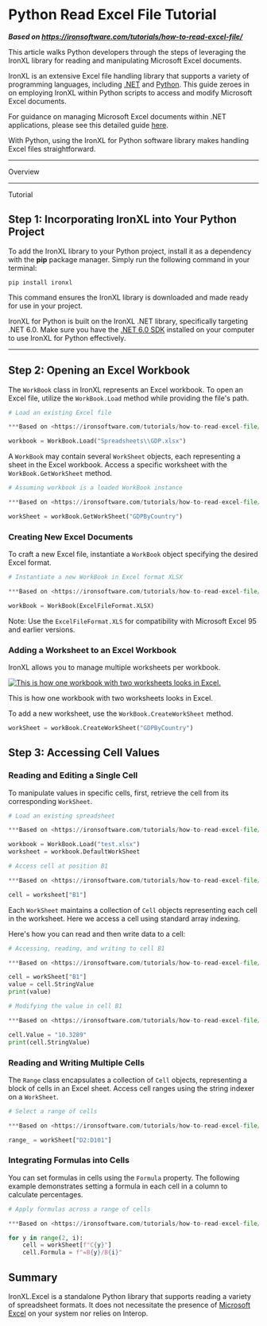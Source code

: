 # Python Read Excel File Tutorial

***Based on <https://ironsoftware.com/tutorials/how-to-read-excel-file/>***


This article walks Python developers through the steps of leveraging the IronXL library for reading and manipulating Microsoft Excel documents.

IronXL is an extensive Excel file handling library that supports a variety of programming languages, including [.NET](https://ironsoftware.com/csharp/excel/) and [Python](https://ironsoftware.com/python/excel/). This guide zeroes in on employing IronXL within Python scripts to access and modify Microsoft Excel documents.

For guidance on managing Microsoft Excel documents within .NET applications, please see this detailed guide [here](https://ironsoftware.com/csharp/excel/tutorials/how-to-read-excel-file-csharp/).

With Python, using the IronXL for Python software library makes handling Excel files straightforward.

<hr class="separator">

<p class="main-content__segment-title">Overview</p>

<hr class="separator">

<p class="main-content__segment-title">Tutorial</p>

## Step 1: Incorporating IronXL into Your Python Project

To add the IronXL library to your Python project, install it as a dependency with the **pip** package manager. Simply run the following command in your terminal:

```shell
pip install ironxl
```

This command ensures the IronXL library is downloaded and made ready for use in your project.

IronXL for Python is built on the IronXL .NET library, specifically targeting .NET 6.0. Make sure you have the [.NET 6.0 SDK](https://dotnet.microsoft.com/en-us/download/dotnet/6.0) installed on your computer to use IronXL for Python effectively.

<hr class="separator">

## Step 2: Opening an Excel Workbook

The `WorkBook` class in IronXL represents an Excel workbook. To open an Excel file, utilize the `WorkBook.Load` method while providing the file's path.

```python
# Load an existing Excel file

***Based on <https://ironsoftware.com/tutorials/how-to-read-excel-file/>***

workbook = WorkBook.Load("Spreadsheets\\GDP.xlsx")
```

A `WorkBook` may contain several `WorkSheet` objects, each representing a sheet in the Excel workbook. Access a specific worksheet with the `WorkBook.GetWorkSheet` method.

```python
# Assuming workbook is a loaded WorkBook instance

***Based on <https://ironsoftware.com/tutorials/how-to-read-excel-file/>***

workSheet = workBook.GetWorkSheet("GDPByCountry")
```

### Creating New Excel Documents

To craft a new Excel file, instantiate a `WorkBook` object specifying the desired Excel format.

```python
# Instantiate a new WorkBook in Excel format XLSX

***Based on <https://ironsoftware.com/tutorials/how-to-read-excel-file/>***

workBook = WorkBook(ExcelFileFormat.XLSX)
```

Note: Use the `ExcelFileFormat.XLS` for compatibility with Microsoft Excel 95 and earlier versions.

### Adding a Worksheet to an Excel Workbook

IronXL allows you to manage multiple worksheets per workbook.

<div class="content-img-align-center">
  <a rel="nofollow" href="https://ironsoftware.com/img/tutorials/how-to-read-excel-file-csharp/work-book.png" target="_blank">
    <img src="https://ironsoftware.com/img/tutorials/how-to-read-excel-file-csharp/work-book.png" alt="This is how one workbook with two worksheets looks in Excel." class="img-responsive add-shadow img-margin" style="max-width:100%;">
  </a>
  <p class="content__image-caption">This is how one workbook with two worksheets looks in Excel.</p>
</div>

To add a new worksheet, use the `WorkBook.CreateWorkSheet` method.

```python
workSheet = workBook.CreateWorkSheet("GDPByCountry")
```

## Step 3: Accessing Cell Values

### Reading and Editing a Single Cell

To manipulate values in specific cells, first, retrieve the cell from its corresponding `WorkSheet`.

```python
# Load an existing spreadsheet

***Based on <https://ironsoftware.com/tutorials/how-to-read-excel-file/>***

workbook = WorkBook.Load("test.xlsx")
worksheet = workbook.DefaultWorkSheet

# Access cell at position B1

***Based on <https://ironsoftware.com/tutorials/how-to-read-excel-file/>***

cell = worksheet["B1"]
```

Each `WorkSheet` maintains a collection of `Cell` objects representing each cell in the worksheet. Here we access a cell using standard array indexing.

Here's how you can read and then write data to a cell:

```python
# Accessing, reading, and writing to cell B1

***Based on <https://ironsoftware.com/tutorials/how-to-read-excel-file/>***

cell = workSheet["B1"]
value = cell.StringValue
print(value)

# Modifying the value in cell B1

***Based on <https://ironsoftware.com/tutorials/how-to-read-excel-file/>***

cell.Value = "10.3289"
print(cell.StringValue)
```

### Reading and Writing Multiple Cells

The `Range` class encapsulates a collection of `Cell` objects, representing a block of cells in an Excel sheet. Access cell ranges using the string indexer on a `WorkSheet`.

```python
# Select a range of cells

***Based on <https://ironsoftware.com/tutorials/how-to-read-excel-file/>***

range_ = workSheet["D2:D101"]
```

### Integrating Formulas into Cells

You can set formulas in cells using the `Formula` property. The following example demonstrates setting a formula in each cell in a column to calculate percentages.

```python
# Apply formulas across a range of cells

***Based on <https://ironsoftware.com/tutorials/how-to-read-excel-file/>***

for y in range(2, i):
    cell = workSheet[f"C{y}"]
    cell.Formula = f"=B{y}/B{i}"
```

## Summary

IronXL.Excel is a standalone Python library that supports reading a variety of spreadsheet formats. It does not necessitate the presence of [Microsoft Excel](https://products.office.com/en-us/excel) on your system nor relies on Interop.